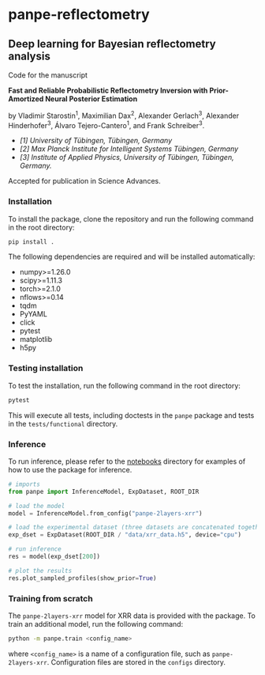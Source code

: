 # panpe-reflectometry
## Deep learning for Bayesian reflectometry analysis

Code for the manuscript 

**Fast and Reliable Probabilistic Reflectometry Inversion with Prior-Amortized Neural Posterior Estimation** 

by Vladimir Starostin<sup>1</sup>,
Maximilian Dax<sup>2</sup>,
Alexander Gerlach<sup>3</sup>, 
Alexander Hinderhofer<sup>3</sup>, 
Álvaro Tejero-Cantero<sup>1</sup>, 
and Frank Schreiber<sup>3</sup>.


- *[1] University of Tübingen, Tübingen, Germany*
- *[2] Max Planck Institute for Intelligent Systems Tübingen, Germany*
- *[3] Institute of Applied Physics, University of Tübingen, Tübingen, Germany.*


Accepted for publication in Science Advances.

### Installation

To install the package, clone the repository and run the following command in the root directory:

```bash
pip install .
```

The following dependencies are required and will be installed automatically:

- numpy>=1.26.0
- scipy>=1.11.3
- torch>=2.1.0
- nflows>=0.14
- tqdm
- PyYAML
- click
- pytest
- matplotlib
- h5py

### Testing installation

To test the installation, run the following command in the root directory:

```bash
pytest
```

This will execute all tests, including doctests in the `panpe` package and tests in the `tests/functional` directory.


### Inference

To run inference, please refer to the [notebooks](notebooks) directory for examples of how to use the package for inference.

```python
# imports
from panpe import InferenceModel, ExpDataset, ROOT_DIR

# load the model
model = InferenceModel.from_config("panpe-2layers-xrr")

# load the experimental dataset (three datasets are concatenated together)
exp_dset = ExpDataset(ROOT_DIR / "data/xrr_data.h5", device="cpu")

# run inference
res = model(exp_dset[200])

# plot the results
res.plot_sampled_profiles(show_prior=True)
```


### Training from scratch

The `panpe-2layers-xrr` model for XRR data is provided with the package. 
To train an additional model, run the following command:

```bash
python -m panpe.train <config_name>
```

where `<config_name>` is a name of a configuration file, such as `panpe-2layers-xrr`.
Configuration files are stored in the `configs` directory.


